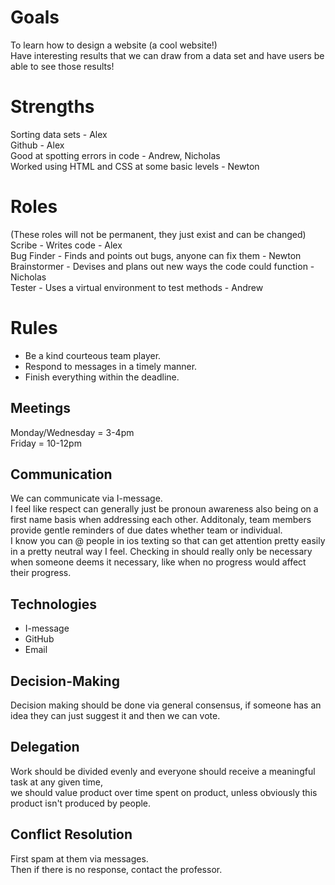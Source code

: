 # Goals
To learn how to design a website (a cool website!)  
Have interesting results that we can draw from a data set and have users be able to see those results!

# Strengths
Sorting data sets - Alex  
Github - Alex  
Good at spotting errors in code - Andrew, Nicholas  
Worked using HTML and CSS at some basic levels - Newton  


# Roles
(These roles will not be permanent, they just exist and can be changed)  
Scribe - Writes code - Alex  
Bug Finder - Finds and points out bugs, anyone can fix them - Newton  
Brainstormer - Devises and plans out new ways the code could function - Nicholas  
Tester - Uses a virtual environment to test methods - Andrew

# Rules
* Be a kind courteous team player.  
* Respond to messages in a timely manner.  
* Finish everything within the deadline.

## Meetings
Monday/Wednesday = 3-4pm  
Friday = 10-12pm

## Communication
We can communicate via I-message.  
I feel like respect can generally just be pronoun awareness
also being on a first name basis when addressing each other.
Additonaly, team members provide gentle reminders of due dates whether team or individual.  
I know you can @ people in ios texting so that can get attention pretty easily in a
pretty neutral way I feel. Checking in should really only be necessary when someone 
deems it necessary, like when no progress would affect their progress.  

## Technologies
* I-message  
* GitHub  
* Email  

## Decision-Making
Decision making should be done via general consensus, if someone has an idea they can just suggest it and then we can vote.

## Delegation
Work should be divided evenly and everyone should receive a meaningful task at any given time,  
we should value product over time spent on product, unless obviously this product isn't produced by people.


## Conflict Resolution
First spam at them via messages.  
Then if there is no response, contact the professor.
